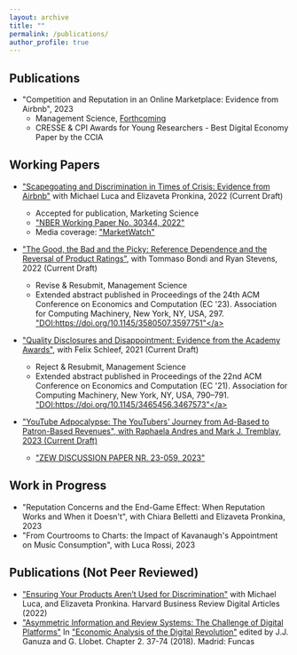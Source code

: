 ```yaml
---
layout: archive
title: ""
permalink: /publications/
author_profile: true
---
```


Publications
-----

* "Competition and Reputation in an Online Marketplace: Evidence from Airbnb", 2023
  * Management Science, <a href="https://doi.org/10.1287/mnsc.2023.4758">Forthcoming</a>
  * CRESSE & CPI Awards for Young Researchers - Best Digital Economy Paper by the CCIA

Working Papers
-----

* <a href="https://www.hbs.edu/ris/Publication%20Files/23-012_f4fa5a45-f77f-4f81-b7cb-3b664847e418.pdf">"Scapegoating and Discrimination in Times of Crisis: Evidence from Airbnb"</a> with Michael Luca and Elizaveta Pronkina, 2022 (Current Draft)
  * Accepted for publication, Marketing Science
  * <a href="https://www.nber.org/papers/w30344">"NBER Working Paper No. 30344, 2022"</a>
  * Media coverage: <a href="https://www.marketwatch.com/amp/story/scapegoating-minority-groups-can-shape-markets-asian-american-airbnb-hosts-saw-a-marked-decline-in-bookings-during-the-pandemic-11660576384">"MarketWatch"</a>
  
* <a href="https://drive.google.com/file/d/19QE6xjBOItAZtUKTl-KOintu25G2InT1/view?usp=sharing">"The Good, the Bad and the Picky: Reference Dependence and the Reversal of Product Ratings"</a>, with Tommaso Bondi and Ryan Stevens, 2022 (Current Draft)
  * Revise & Resubmit, Management Science
  * Extended abstract published in Proceedings of the 24th ACM Conference on Economics and Computation (EC '23). Association for Computing Machinery, New York, NY, USA, 297. <a href="https://dl.acm.org/doi/10.1145/3580507.3597751">"DOI:https://doi.org/10.1145/3580507.3597751"</a>

* <a href="https://drive.google.com/file/d/1z8eyrGw-Rm0RjXAGmq4XIit1ZNORIFbo/view?usp=sharing">"Quality Disclosures and Disappointment: Evidence from the Academy Awards"</a>, with Felix Schleef, 2021 (Current Draft)
  * Reject & Resubmit, Management Science
  * Extended abstract published in Proceedings of the 22nd ACM Conference on Economics and Computation (EC '21). Association for Computing Machinery, New York, NY, USA, 790–791. <a href="https://dl.acm.org/doi/10.1145/3465456.3467573">"DOI:https://doi.org/10.1145/3465456.3467573"</a>

* <a href="https://ftp.zew.de/pub/zew-docs/dp/dp23059.pdf">"YouTube Adpocalypse: The YouTubers’ Journey from Ad-Based to Patron-Based Revenues", with Raphaela Andres and Mark J. Tremblay, 2023 (Current Draft)
  * <a href="https://www.zew.de/publikationen/youtube-adpocalypse-the-youtubers-journey-from-ad-based-to-patron-based-revenues">"ZEW DISCUSSION PAPER NR. 23-059, 2023"</a>
  
Work in Progress
-----

* "Reputation Concerns and the End-Game Effect: When Reputation Works and When it Doesn't", with Chiara Belletti and Elizaveta Pronkina, 2023 
* "From Courtrooms to Charts: the Impact of Kavanaugh's Appointment on Music Consumption", with Luca Rossi, 2023


Publications (Not Peer Reviewed)
-----
 
* <a href="https://hbr.org/2022/10/ensuring-your-products-arent-used-for-discrimination">"Ensuring Your Products Aren’t Used for Discrimination"</a> with Michael Luca, and Elizaveta Pronkina. Harvard Business Review Digital Articles (2022)
* <a href="https://drive.google.com/file/d/11mwubDhEvnN0DAVWCe5qvBwYhbRIYLF1/view">"Asymmetric Information and Review Systems: The Challenge of Digital Platforms"</a>
In <a href="https://www.dropbox.com/s/hnlhbnkbk3zmdpi/Economic_Analysis_of_the_Digital_Revolution.pdf?dl=0">"Economic Analysis of the Digital Revolution"</a> edited by J.J. Ganuza and G. Llobet. Chapter 2. 37-74 (2018). Madrid: Funcas
